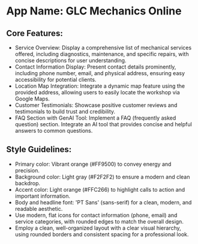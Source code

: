 # **App Name**: GLC Mechanics Online

## Core Features:

- Service Overview: Display a comprehensive list of mechanical services offered, including diagnostics, maintenance, and specific repairs, with concise descriptions for user understanding.
- Contact Information Display: Present contact details prominently, including phone number, email, and physical address, ensuring easy accessibility for potential clients.
- Location Map Integration: Integrate a dynamic map feature using the provided address, allowing users to easily locate the workshop via Google Maps.
- Customer Testimonials: Showcase positive customer reviews and testimonials to build trust and credibility.
- FAQ Section with GenAI Tool: Implement a FAQ (frequently asked question) section. Integrate an AI tool that provides concise and helpful answers to common questions.

## Style Guidelines:

- Primary color: Vibrant orange (#FF9500) to convey energy and precision.
- Background color: Light gray (#F2F2F2) to ensure a modern and clean backdrop.
- Accent color: Light orange (#FFC266) to highlight calls to action and important information.
- Body and headline font: 'PT Sans' (sans-serif) for a clean, modern, and readable aesthetic.
- Use modern, flat icons for contact information (phone, email) and service categories, with rounded edges to match the overall design.
- Employ a clean, well-organized layout with a clear visual hierarchy, using rounded borders and consistent spacing for a professional look.